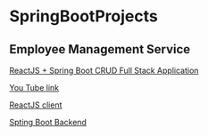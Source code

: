 # SpringBootProjects

## Employee Management Service
[ ReactJS + Spring Boot CRUD Full Stack Application](https://courses.javaguides.net/p/reactjs-spring-boot-crud-full-stack-application)

[You Tube link](https://www.youtube.com/playlist?list=PLGRDMO4rOGcNLnW1L2vgsExTBg-VPoZHr)

[ReactJS client](https://github.com/KarthikUCH/SpringBootProjects/tree/main/EmployeeManagementReactClient)

[Spting Boot Backend](https://github.com/KarthikUCH/SpringBootProjects/tree/main/EmployeeManagementBackend)
